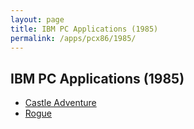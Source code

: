 ```yaml
---
layout: page
title: IBM PC Applications (1985)
permalink: /apps/pcx86/1985/
---
```


IBM PC Applications (1985)
--------------------------

* [Castle Adventure](castle_adventure/)
* [Rogue](rogue/)
